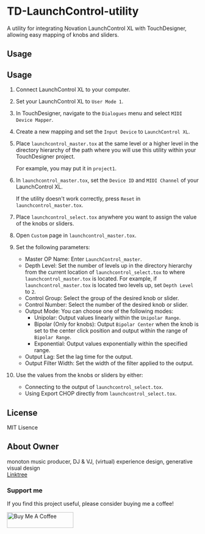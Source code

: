 # TD-LaunchControl-utility
A utility for integrating Novation LaunchControl XL with TouchDesigner, allowing easy mapping of knobs and sliders.

## Usage

## Usage

1. Connect LaunchControl XL to your computer.

2. Set your LaunchControl XL to `User Mode 1`.

3. In TouchDesigner, navigate to the `Dialogues` menu and select `MIDI Device Mapper`.

4. Create a new mapping and set the `Input Device` to `LaunchControl XL`.

5. Place `launchcontrol_master.tox` at the same level or a higher level in the directory hierarchy of the path where you will use this utility within your TouchDesigner project.

    For example, you may put it in `project1`.

6. In `launchcontrol_master.tox`, set the `Device ID` and `MIDI Channel` of your LaunchControl XL.

    If the utility doesn't work correctly, press `Reset` in `launchcontrol_master.tox`.

7. Place `launchcontrol_select.tox` anywhere you want to assign the value of the knobs or sliders.

8. Open `Custom` page in `launchcontrol_master.tox`.
9. Set the following parameters:

    - Master OP Name: Enter `LaunchControl_master`.
    - Depth Level: Set the number of levels up in the directory hierarchy from the current location of `launchcontrol_select.tox` to where `launchcontrol_master.tox` is located. For example, if `launchcontrol_master.tox` is located two levels up, set `Depth Level` to `2`.
    - Control Group: Select the group of the desired knob or slider.
    - Control Number: Select the number of the desired knob or slider.
    - Output Mode: You can choose one of the following modes:
        - Unipolar: Output values linearly within the `Unipolar Range`.
        - Bipolar (Only for knobs): Output `Bipolar Center` when the knob is set to the center click position and output within the range of `Bipolar Range`.
        - Exponential: Output values exponentially within the specified range.
    - Output Lag: Set the lag time for the output.
    - Output Filter Width: Set the width of the filter applied to the output.


11. Use the values from the knobs or sliders by either:

    - Connecting to the output of `launchcontrol_select.tox`.
    - Using Export CHOP directly from `launchcontrol_select.tox`.





## License
MIT Lisence

## About Owner
monoton
music producer, DJ & VJ, (virtual) experience design, generative visual design <br>
[Linktree](https://linktr.ee/monoton)

### Support me
If you find this project useful, please consider buying me a coffee!

<a href="https://www.buymeacoffee.com/monoton" target="_blank"><img src="https://cdn.buymeacoffee.com/buttons/default-orange.png" alt="Buy Me A Coffee" height="41" width="174"></a>
